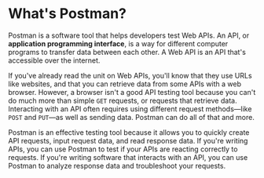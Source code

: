 # What's Postman?

Postman is a software tool that helps developers test Web APIs. An API, or **application programming interface**, is a way for different computer programs to transfer data between each other. A Web API is an API that's accessible over the internet.

If you've already read the unit on Web APIs, you'll know that they use URLs like websites, and that you can retrieve data from some APIs with a web browser. However, a browser isn't a good API testing tool because you can't do much more than simple `GET` requests, or requests that retrieve data. Interacting with an API often requires using different request methods—like `POST` and `PUT`—as well as sending data. Postman can do all of that and more.

Postman is an effective testing tool because it allows you to quickly create API requests, input request data, and read response data. If you're writing APIs, you can use Postman to test if your APIs are reacting correctly to requests. If you're writing software that interacts with an API, you can use Postman to analyze response data and troubleshoot your requests.
